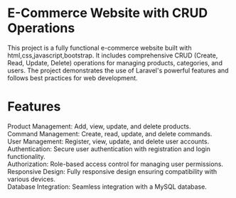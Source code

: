 # E-Commerce Website with CRUD Operations

This project is a fully functional e-commerce website built with html,css,javascript,bootstrap. It includes comprehensive CRUD (Create, Read, Update, Delete) operations for managing products, categories, and users. The project demonstrates the use of Laravel's powerful features and follows best practices for web development.
# Features
Product Management: Add, view, update, and delete products.<br>
Command Management: Create, read, update, and delete commands.<br>
User Management: Register, view, update, and delete user accounts.<br>
Authentication: Secure user authentication with registration and login functionality.<br>
Authorization: Role-based access control for managing user permissions.<br>
Responsive Design: Fully responsive design ensuring compatibility with various devices.<br>
Database Integration: Seamless integration with a MySQL database.

